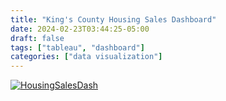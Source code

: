 ```yaml
---
title: "King's County Housing Sales Dashboard"
date: 2024-02-23T03:44:25-05:00
draft: false
tags: ["tableau", "dashboard"]
categories: ["data visualization"]
---
```



<div class='tableauPlaceholder' id='viz1708761250770' style='position: relative'><noscript><a href='#'><img alt='HousingSalesDash ' src='https:&#47;&#47;public.tableau.com&#47;static&#47;images&#47;Ki&#47;Kings-County-Housing-Sales&#47;HousingSalesDash&#47;1_rss.png' style='border: none' /></a></noscript><object class='tableauViz'  style='display:none;'><param name='host_url' value='https%3A%2F%2Fpublic.tableau.com%2F' /> <param name='embed_code_version' value='3' /> <param name='path' value='views&#47;Kings-County-Housing-Sales&#47;HousingSalesDash?:language=en-GB&amp;:embed=true&amp;:sid=' /> <param name='toolbar' value='yes' /><param name='static_image' value='https:&#47;&#47;public.tableau.com&#47;static&#47;images&#47;Ki&#47;Kings-County-Housing-Sales&#47;HousingSalesDash&#47;1.png' /> <param name='animate_transition' value='yes' /><param name='display_static_image' value='yes' /><param name='display_spinner' value='yes' /><param name='display_overlay' value='yes' /><param name='display_count' value='yes' /><param name='language' value='en-GB' /></object></div>                <script type='text/javascript'>                    var divElement = document.getElementById('viz1708761250770');                    var vizElement = divElement.getElementsByTagName('object')[0];                    if ( divElement.offsetWidth > 800 ) { vizElement.style.width='100%';vizElement.style.height=(divElement.offsetWidth*0.75)+'px';} else if ( divElement.offsetWidth > 500 ) { vizElement.style.width='100%';vizElement.style.height=(divElement.offsetWidth*0.75)+'px';} else { vizElement.style.width='100%';vizElement.style.height='2077px';}                     var scriptElement = document.createElement('script');                    scriptElement.src = 'https://public.tableau.com/javascripts/api/viz_v1.js';                    vizElement.parentNode.insertBefore(scriptElement, vizElement);                </script>
